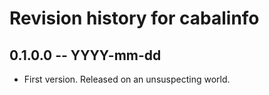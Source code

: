 # Revision history for cabalinfo

## 0.1.0.0 -- YYYY-mm-dd

* First version. Released on an unsuspecting world.
